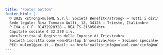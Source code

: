 ```yaml
---
title: "Footer bottom"
footer_html: |
  © 2025 <strong>muleML S.r.l. Società Benefit</strong> – Tutti i diritti riservati<br>
  Sede legale: Riva Tommaso Gulli, 12, 34123 – Trieste, Italia<br>
  P.IVA e C.F. 01432920328 – REA TS-216058<br>
  Capitale sociale € 32.350 i.v.
  <br>Iscritta al Registro delle Imprese di Trieste<br>
  Società iscritta come <em>Startup Innovativa</em> – Sezione speciale<br>
  PEC: muleml@pec.it – Email: <a href="mailto:info@muleml.com">info@muleml.com</a>
---
```

